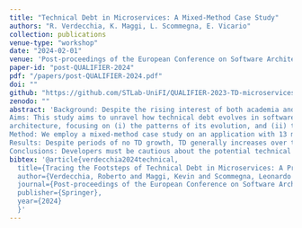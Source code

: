 ```yaml
---
title: "Technical Debt in Microservices: A Mixed-Method Case Study"
authors: "R. Verdecchia, K. Maggi, L. Scommegna, E. Vicario"
collection: publications
venue-type: "workshop"
date: "2024-02-01"
venue: 'Post-proceedings of the European Conference on Software Architecture'
paper-id: "post-QUALIFIER-2024"
pdf: "/papers/post-QUALIFIER-2024.pdf"
doi: ""
github: "https://github.com/STLab-UniFI/QUALIFIER-2023-TD-microservices-rep-pkg"
zenodo: ""
abstract: 'Background: Despite the rising interest of both academia and industry in microservice-based architectures and technical debt, the landscape remains uncharted when it comes to exploring the technical debt evolution in software systems built on this architecture. 
Aims: This study aims to unravel how technical debt evolves in software-intensive systems that utilize microservice
architecture, focusing on (i) the patterns of its evolution, and (ii) the correlation between technical debt and the number of microservices. 
Method: We employ a mixed-method case study on an application with 13 microservices, 977 commits, and 38k lines of code. Our approach combines repository mining, automated code analysis, and manual inspection. The findings are discussed with the lead developer in a semi-structured interview, followed by a reflexive thematic analysis.
Results: Despite periods of no TD growth, TD generally increases over time. TD variations can occur irrespective of microservice count or commit activity. TD and microservice numbers are often correlated. Adding or removing a microservice impacts TD similarly, regardless of existing microservice count. 
Conclusions: Developers must be cautious about the potential technical debt they might introduce, irrespective of the development activity conducted or the number of microservices involved. Maintaining steady technical debt during prolonged periods of time is possible, but growth, particularly during innovative phases, may be unavoidable. While monitoring technical debt is the key to start managing it, technical debt code analysis tools must be used wisely, as their output always necessitates also a qualitative system understanding to gain the complete picture.'
bibtex: '@article{verdecchia2024technical,
  title={Tracing the Footsteps of Technical Debt in Microservices: A Preliminary Case Study},
  author={Verdecchia, Roberto and Maggi, Kevin and Scommegna, Leonardo and Vicario, Enrico},
  journal={Post-proceedings of the European Conference on Software Architecture},
  publisher={Springer},
  year={2024}
  }'
---
```


